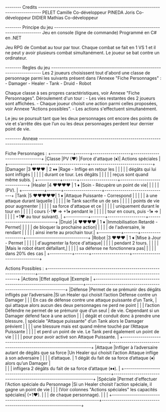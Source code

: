 -------- Credits -------------------------------------------------------------------------------
PELET Camille 	Co-développeur
PINEDA Joris 	Co-développeur
DIDIER Mathias 	Co-développeur

-------- Principe du jeu -----------------------------------------------------------------------
Jeu en console (ligne de commande)
Programmé en C# en .NET

Jeu RPG de Combat au tour par tour. 
Chaque combat se fait en 1 VS 1 et il ne peut y avoir plusieurs combat simultanément.
Le joueur se bat contre un ordinateur.

-------- Regles du jeu -------------------------------------------------------------------------
Les 2 joueurs choisissent tout d'abord une classe de personnage parmi les suivants présent dans 
l'Annexe "Fiche Personnages" :
	- Damager
	- Healer
	- Tank
	- Druid
	- Robot
	
Chaque classe à ses propres caractéristiques, voir Annexe "Fiche Personnages".
Déroulement d'un tour :
	- Les vies restantes des 2 joueurs sont affichées. 
	- Chaque joueur choisit une action parmi celles proposées, voir Annexe "Actions possibles".
	- Les actions s'effectuent simultanément.
	
Le jeu se poursuit tant que les deux personnages ont encore des points de vie et s’arrête
dès que l’un ou les deux personnages perdent leur dernier point de vie.



-------- Annexe --------------------------------------------------------------------------------

Fiche Personnages :
+-----------+-------+-------------------+-------------------------------+
|Classe		|PV	(♥)	|Force d'attaque (♦)| Actions spéciales				|
+-----------+-------+-------------------+-------------------------------+
|Damager	|3 ♥♥♥	|		2 ♦♦		|Rage - Inflige en retour les 	|
|			|		|					| dégâts qui lui sont infligés 	|
|			|		|					| durant ce tour. Les dégâts 	|
|			|		|					| reçus sont quand même subis.	|
+-----------+-------+-------------------+-------------------------------+
|Healer		|4 ♥♥♥♥	|		1 ♦			|Soin - Récupère un point de vie| 
|			|		|					| (PV).							|
+-----------+-------+-------------------+-------------------------------+
|Tank		|5 ♥♥♥♥♥|		1 ♦			|Attaque Puissante - Correspond	|
|			|		|					| à une attaque durant laquelle |
|			|		|					| le Tank sacrifie un de ses 	|
|			|		|					| points de vie pour augmenter 	|
|			|		|					| sa force d'attaque et ce 		|
|			|		|					| uniquement durant le tour en 	|
|			|		|					| cours (-1♥ => +1♦ pendant le 	|
|			|		|					| tour en cours, puis -1♦ => 	|
|			|		|					| +1♥ au tour suivant).			|
+-----------+-------+-------------------+-------------------------------+
|Druid		|4 ♥♥♥♥	|		1 ♦			|Immobilisation Retardé - Permet|
|			|		|					| de bloquer la prochaine action|
|			|		|					| de l'adversaire, le rendant	|
|			|		|					| ainsi inerte au prochain tour.|
+-----------+-------+-------------------+-------------------------------+
|Robot		|3 ♥♥♥	|		1 ♦			|Mise à Jour - Permet			|
|			|		|					| d'augmenter la force d'attaque|
|			|		|					| pendant 2 tours.				|
|			|		|					|Mais le robot étant défaillant,| 
|			|		|					| sa défense ne fonctionnera pas|
|			|		|					| dans 20% des cas				|
+-----------+-------+-------------------+-------------------------------+

Actions Possibles :
+-----------------------------------------------------------------------+-------------------------------------------------------------------+
|Actions	|Effet appliqué												|Exemple															|
+-----------------------------------------------------------------------+-------------------------------------------------------------------+
|Défense	|Permet de se prémunir des dégâts infligés par l’adversaire.|Si un Healer qui choisit l’action Défense contre un Damager 		|
|			| En cas de défense contre une attaque puissante d’un Tank,	| qui attaque alors aucun des deux personnages ne perd ne point 	|
|			| l’action Défendre ne permet de se prémunir que d’un seul	| de vie. Cependant si un Damager défend face à une action 			|
|			| dégât et conduit donc à prendre une blessure.				| spéciale "Attaque puissante" d’un Tank alors le Damager prévient 	|
|			|															| une blessure mais est quand même touché par l’Attaque Puissante 	|
|			|															| et perd un point de vie. Le Tank perd également un point de vie 	|
|			|															| pour pour avoir activé son Attaque Puissante.						|
+-----------------------------------------------------------------------+-------------------------------------------------------------------+
|Attaque	|Infliger à l’adversaire autant de dégâts que sa force 		|Un Healer qui choisit l’action Attaque inflige à son adversaire 	|																|
|			| d’attaque.												| 1 dégât du fait de sa force d’attaque (♦) alors qu’un Damager 	|	
|			|															| infligera 2 dégâts du fait de sa force d’attaque (♦♦).			|
+-----------------------------------------------------------------------+-------------------------------------------------------------------+
|Spéciale	|Permet d'effectuer l'Action spéciale du Personnage 		|Si un Healer choisit l'action spéciale, il gagne un point de vie 	|
|			| (Voir colonnes "Actions spéciales" les capacités spéciales| (+1♥).															|
|			| de chaque personnage).									|																	| 																	|
+-----------------------------------------------------------------------+-------------------------------------------------------------------+
